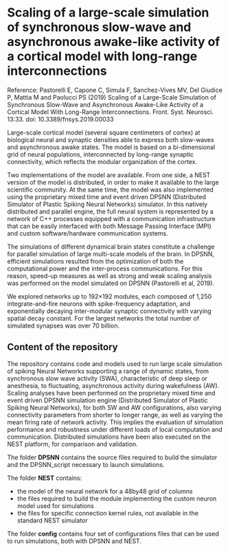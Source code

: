 # Scaling of a large-scale simulation of synchronous slow-wave and asynchronous awake-like activity of a cortical model with long-range interconnections

Reference: Pastorelli E, Capone C, Simula F, Sanchez-Vives MV, Del Giudice P, Mattia M and Paolucci PS (2019) Scaling of a Large-Scale Simulation of Synchronous Slow-Wave and Asynchronous Awake-Like Activity of a Cortical Model With Long-Range Interconnections. Front. Syst. Neurosci. 13:33. doi: 10.3389/fnsys.2019.00033

Large-scale cortical model (several square centimeters of cortex) at biological neural and synaptic densities able to express both slow-waves and asynchronous awake states. The model is based on a bi-dimensional grid of neural populations, interconnected by long-range synaptic connectivity, which reflects the modular organization of the cortex.

Two implementations of the model are available. From one side, a NEST version of the model is distributed, in order to make it available to the large scientific community. At the same time, the model was also implemented using the proprietary mixed time and event driven DPSNN (Distributed Simulator of Plastic Spiking Neural Networks) simulator. In this natively distributed and parallel engine, the full neural system is represented by a network of C++ processes equipped with a communication infrastructure that can be easily interfaced with both Message Passing Interface (MPI) and custom software/hardware communication systems.

The simulations of different dynamical brain states constitute a challenge for parallel simulation of large multi-scale models of the brain. In DPSNN, efficient simulations resulted from the optimization of both the computational power and the inter-process communications. For this reason, speed-up measures as well as strong and weak scaling analysis was performed on the model simulated on DPSNN (Pastorelli et al, 2019).

We explored networks up to 192×192 modules, each composed of 1,250 integrate-and-fire neurons with spike-frequency adaptation, and exponentially decaying inter-modular synaptic connectivity with varying spatial decay constant. For the largest networks the total number of simulated synapses was over 70 billion.

## Content of the repository

The repository contains code and models used to run large scale simulation of spiking Neural Networks supporting a range of dynamic states, from synchronous slow wave activity (SWA), characteristic of deep sleep or anesthesia, to fluctuating, asynchronous activity during wakefulness (AW).
Scaling analyses have been performed on the proprietary mixed time and event driven DPSNN simulation engine (Distributed Simulator of Plastic Spiking Neural Networks), for both SW and AW configurations, also varying connectivity parameters from shorter to longer range, as well as varying the mean firing rate of network activity. This implies the evaluation of simulation performance and robustness under different loads of local computation and communication. Distributed simulations have been also executed on the NEST platform, for comparison and validation.

The folder **DPSNN** contains the source files required to build the simulator and the DPSNN_script necessary to launch simulations.

The folder **NEST** contains:
- the model of the neural network for a 48by48 grid of columns
- the files required to build the module implementing the custom neuron model used for simulations
- the files for specific connection kernel rules, not available in the standard NEST simulator

The folder **config** contains four set of configurations files that can be used to run simulations, both with DPSNN and NEST.
